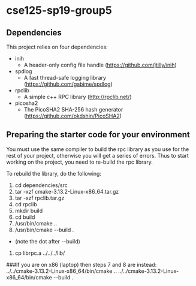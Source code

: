 # cse125-sp19-group5

## Dependencies

This project relies on four dependencies:

* inih
  * A header-only config file handle (https://github.com/jtilly/inih)
* spdlog
  * A fast thread-safe logging library (https://github.com/gabime/spdlog)
* rpclib
  * A simple c++ RPC library (http://rpclib.net/)
* picosha2
  * The PicoSHA2 SHA-256 hash generator (https://github.com/okdshin/PicoSHA2)

## Preparing the starter code for your environment

You must use the same compiler to build the rpc library as you use
for the rest of your project, otherwise you will get a series of errors.
Thus to start working on the project, you need to re-build the rpc
library.

To rebuild the library, do the following:

1. cd dependencies/src
1. tar -xzf cmake-3.13.2-Linux-x86_64.tar.gz
1. tar -xzf rpclib.tar.gz
1. cd rpclib
1. mkdir build
1. cd build
1. /usr/bin/cmake ..
1. /usr/bin/cmake --build .
  * (note the dot after --build)
1. cp librpc.a ../../../lib/  
  
###If you are on x86 (laptop) then steps 7 and 8 are instead:  
../../cmake-3.13.2-Linux-x86_64/bin/cmake ..
../../cmake-3.13.2-Linux-x86_64/bin/cmake --build .
